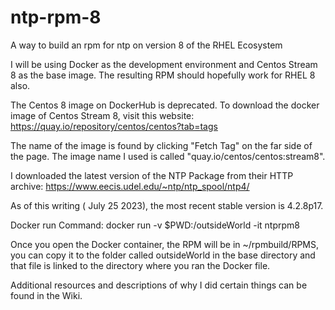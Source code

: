 # ntp-rpm-8
A way to build an rpm for ntp on version 8 of the RHEL Ecosystem

I will be using Docker as the development environment and Centos Stream 8 as the base image. The resulting RPM should hopefully work for RHEL 8 also.

The Centos 8 image on DockerHub is deprecated. To download the docker image of Centos Stream 8, visit this website: https://quay.io/repository/centos/centos?tab=tags

The name of the image is found by clicking "Fetch Tag" on the far side of the page. The image name I used is called "quay.io/centos/centos:stream8".

I downloaded the latest version of the NTP Package from their HTTP archive: https://www.eecis.udel.edu/~ntp/ntp_spool/ntp4/

As of this writing ( July 25 2023), the most recent stable version is 4.2.8p17.

Docker run Command: docker run -v $PWD:/outsideWorld -it ntprpm8

Once you open the Docker container, the RPM will be in ~/rpmbuild/RPMS, you can copy it to the folder called outsideWorld in the base directory and that file is linked to the directory where you ran the Docker file.

Additional resources and descriptions of why I did certain things can be found in the Wiki.


